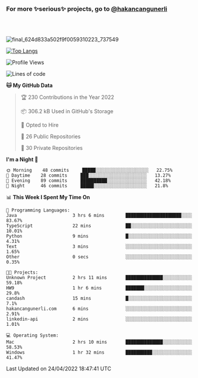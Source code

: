 ### For more ✨serious✨ projects, go to [@hakancangunerli](https://github.com/hakancangunerli)

<br>
<br>


![final_624d833a502f9f0059310223_737549](https://user-images.githubusercontent.com/33205097/161971799-9ce51eed-574a-4cab-ae73-ff67b8fa940f.gif)


[![Top Langs](https://github-readme-stats.vercel.app/api/top-langs/?username=63616e&layout=compact&hide=tex,html,shell,assembly,javascript,C&langs_count=6&exclude_repo=2015-csharp)](https://github.com/anuraghazra/github-readme-stats)


<!--START_SECTION:waka-->
![Profile Views](http://img.shields.io/badge/Profile%20Views-8-blue)

![Lines of code](https://img.shields.io/badge/From%20Hello%20World%20I%27ve%20Written-13%20Thousand%20lines%20of%20code-blue)

**🐱 My GitHub Data** 

> 🏆 230 Contributions in the Year 2022
 > 
> 📦 306.2 kB Used in GitHub's Storage 
 > 
> 💼 Opted to Hire
 > 
> 📜 26 Public Repositories 
 > 
> 🔑 30 Private Repositories  
 > 
**I'm a Night 🦉** 

```text
🌞 Morning    48 commits     █████░░░░░░░░░░░░░░░░░░░░   22.75% 
🌆 Daytime    28 commits     ███░░░░░░░░░░░░░░░░░░░░░░   13.27% 
🌃 Evening    89 commits     ██████████░░░░░░░░░░░░░░░   42.18% 
🌙 Night      46 commits     █████░░░░░░░░░░░░░░░░░░░░   21.8%

```


📊 **This Week I Spent My Time On** 

```text
💬 Programming Languages: 
Java                     3 hrs 6 mins        █████████████████████░░░░   83.67% 
TypeScript               22 mins             ██░░░░░░░░░░░░░░░░░░░░░░░   10.01% 
Python                   9 mins              █░░░░░░░░░░░░░░░░░░░░░░░░   4.31% 
Text                     3 mins              ░░░░░░░░░░░░░░░░░░░░░░░░░   1.65% 
Other                    0 secs              ░░░░░░░░░░░░░░░░░░░░░░░░░   0.35%

🐱‍💻 Projects: 
Unknown Project          2 hrs 11 mins       ██████████████░░░░░░░░░░░   59.18% 
HW9                      1 hr 6 mins         ███████░░░░░░░░░░░░░░░░░░   29.8% 
candash                  15 mins             █░░░░░░░░░░░░░░░░░░░░░░░░   7.1% 
hakancangunerli.com      6 mins              ░░░░░░░░░░░░░░░░░░░░░░░░░   2.91% 
linkedin-api             2 mins              ░░░░░░░░░░░░░░░░░░░░░░░░░   1.01%

💻 Operating System: 
Mac                      2 hrs 10 mins       ██████████████░░░░░░░░░░░   58.53% 
Windows                  1 hr 32 mins        ██████████░░░░░░░░░░░░░░░   41.47%

```


 Last Updated on 24/04/2022 18:47:41 UTC
<!--END_SECTION:waka-->


